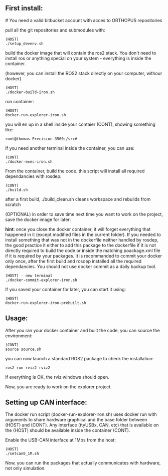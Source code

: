 
## First install:

# You need a valid bitbucket account with acces to ORTHOPUS repositories


pull all the git repositories and submodules with:
```
(HOST)
./setup_devenv.sh
```

build the docker image that will contain the ros2 stack. You don't need to install ros or anything special on your system - everything is inside the container.

(however, you can install the ROS2 stack directly on your computer, withour docker)
```
(HOST)
./docker-build-iron.sh
```

run container:
```
(HOST)
docker-run-explorer-iron.sh
```
you will en up in a shell inside your contaier (CONT), showing something like:

```
root@thomas-Precision-3560:/src#
```

If you need another terminal inside the container, you can use:

```
(CONT)
./docker-exec-iron.sh
```

From the container, build the code. this script will install all required dependancies with rosdep:

```
(CONT)
./build.sh
```
after a first build, ./build_clean.sh cleans workspace and rebuilds from scratch


(OPTIONAL) in order to save time next time you want to work on the project, save the docker image for later:

**hint**: once you close the docker container, it will forget everything that happened in it (except modified files in the current folder). If you needed to install something that was not in the dockerfile neither handled by rosdep, the good practice it either to add this package to the dockerfile if it is not directly required to build the code or inside the matching poackage.xml file if it is required by your packages.
It is recommanded to commit your docker only once, after the first build and rosdep installed all the required dependancies. You should not use docker commit as a daily backup tool.

```
(HOST) - new terminal
./docker-commit-explorer-iron.sh
```

If you saved your container for later, you can start it using:

```
(HOST)
docker-run-explorer-iron-prebuilt.sh
```

## Usage:

After you ran your docker container and built the code, you can source the environment:

```
(CONT)
source source.sh
```

you can now launch a standard ROS2 package to check the installation:

```
ros2 run rviz2 rviz2
```
If everything is OK, the rviz windows should open.

Now, you are ready to work on the explorer project.

## Setting up CAN interface:

The docker run script (docker-run-explorer-iron.sh) uses docker run with arguments to share hardware graphical and the base folder between (HOST) and (CONT). Any interface (ttyUSBx, CAN, etc) that is available on the (HOST) should be available inside the container (CONT).

Enable the USB-CAN interface at 1Mbs from the host:

```
(HOST)
./setcan0_1M.sh
```
Now, you can run the packages that actually communicates with hardware, not only simulation.